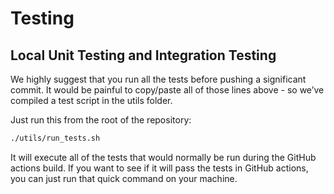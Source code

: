 # Testing


##  Local Unit Testing and Integration Testing

We highly suggest that you run all the tests before pushing a significant commit. It would be painful to copy/paste all of those lines above - so we’ve compiled a test script in the utils folder.

Just run this from the root of the repository:


```bash
./utils/run_tests.sh
```

It will execute all of the tests that would normally be run during the GitHub actions build. If you want to see if it will pass the tests in GitHub actions, you can just run that quick command on your machine.

